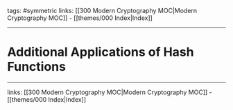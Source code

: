 tags: #symmetric
links:  [[300 Modern Cryptography MOC|Modern Cryptography MOC]] - [[themes/000 Index|Index]]

---
# Additional Applications of Hash Functions

---
links:  [[300 Modern Cryptography MOC|Modern Cryptography MOC]] - [[themes/000 Index|Index]]
